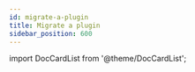 ```yaml
---
id: migrate-a-plugin
title: Migrate a plugin
sidebar_position: 600
---
```


import DocCardList from '@theme/DocCardList';

<DocCardList />